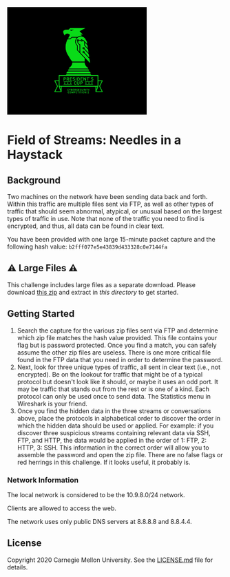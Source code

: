 <img src="../../logo.png" height="250px">

# Field of Streams: Needles in a Haystack

## Background
Two machines on the network have been sending data back and forth. Within this traffic are multiple files sent via FTP, as well as other types of traffic that should seem abnormal, atypical, or unusual based on the largest types of traffic in use. Note that none of the traffic you need to find is encrypted, and thus, all data can be found in clear text.

You have been provided with one large 15-minute packet capture and the following hash value:
`b2fff077e5e43839d433328c0e7144fa`

## ⚠️ Large Files ⚠️
This challenge includes large files as a separate download. Please download
[this zip](https://cisaprescup.blob.core.usgovcloudapi.net/prescup19/individual-round3-02-largefiles.zip)
and extract in _this directory_ to get started.

## Getting Started

1. Search the capture for the various zip files sent via FTP and determine which zip file matches the hash value provided. This file contains your flag but is password protected. Once you find a match, you can safely assume the other zip files are useless. There is one more critical file found in the FTP data that you need in order to determine the password.
2. Next, look for three unique types of traffic, all sent in clear text (i.e., not encrypted). Be on the lookout for traffic that might be of a typical protocol but doesn't look like it should, or maybe it uses an odd port. It may be traffic that stands out from the rest or is one of a kind. Each protocol can only be used once to send data. The Statistics menu in Wireshark is your friend.
3. Once you find the hidden data in the three streams or conversations above, place the protocols in alphabetical order to discover the order in which the hidden data should be used or applied. For example: if you discover three suspicious streams containing relevant data via SSH, FTP, and HTTP, the data would be applied in the order of 1: FTP, 2: HTTP, 3: SSH. This information in the correct order will allow you to assemble the password and open the zip file.
There are no false flags or red herrings in this challenge. If it looks useful, it probably is.

### Network Information

The local network is considered to be the 10.9.8.0/24 network.

Clients are allowed to access the web.

The network uses only public DNS servers at 8.8.8.8 and 8.8.4.4.

## License
Copyright 2020 Carnegie Mellon University. See the [LICENSE.md](../../LICENSE.md) file for details.
